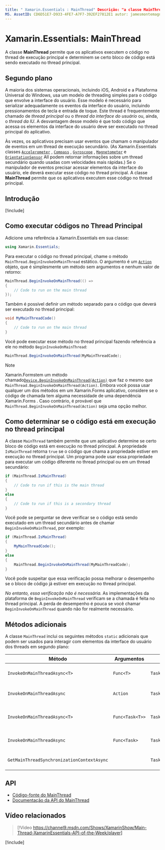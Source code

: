 ```yaml
---
title: " Xamarin.Essentials : MainThread" Descrição: "a classe MainThread permite que os aplicativos executem código no thread de execução principal".
MS. AssetID: CD6D51E7-D933-4FE7-A7F7-392EF27812E1 autor: jamesmontemagno MS. Custom: vídeo MS. Author: Jamont MS. Date: 08/20/2019 no-loc: [ Xamarin.Forms , Xamarin.Essentials ]
---
```


# <a name="xamarinessentials-mainthread"></a>Xamarin.Essentials: MainThread

A classe **MainThread** permite que os aplicativos executem o código no thread de execução principal e determinem se certo bloco de código está sendo executado no thread principal.

## <a name="background"></a>Segundo plano

A maioria dos sistemas operacionais, incluindo iOS, Android e a Plataforma Universal do Windows, usa um modelo de threading simples para o código que envolve a interface do usuário. Esse modelo é necessário para serializar adequadamente os eventos da interface do usuário, incluindo pressionamentos de tecla e entrada de toque. Este thread é frequentemente chamado de _thread principal_ ou o _thread da interface do usuário_ ou, ainda, o _thread da IU_. A desvantagem desse modelo é que todo código que acessa os elementos da interface do usuário deve ser executado no thread principal do aplicativo.

Às vezes, os aplicativos precisam usar eventos que chamam o manipulador de eventos em um thread de execução secundário. (As Xamarin.Essentials classes [`Accelerometer`](accelerometer.md) , [`Compass`](compass.md) , [`Gyroscope`](gyroscope.md) , [`Magnetometer`](magnetometer.md) e [`OrientationSensor`](orientation-sensor.md) All podem retornar informações sobre um thread secundário quando usadas com velocidades mais rápidas.) Se o manipulador de eventos precisar acessar elementos da interface do usuário, ele deverá executar esse código no thread principal. A classe **MainThread** permite que os aplicativos executem esse código no thread principal.

## <a name="get-started"></a>Introdução

[!include[](~/essentials/includes/get-started.md)]

## <a name="running-code-on-the-main-thread"></a>Como executar códigos no Thread Principal

Adicione uma referência a Xamarin.Essentials em sua classe:

```csharp
using Xamarin.Essentials;
```

Para executar o código no thread principal, chame o método `MainThread.BeginInvokeOnMainThread` estático. O argumento é um [`Action`](xref:System.Action) objeto, que é simplesmente um método sem argumentos e nenhum valor de retorno:

```csharp
MainThread.BeginInvokeOnMainThread(() =>
{
    // Code to run on the main thread
});
```

Também é possível definir um método separado para o código que deverá ser executado no thread principal:

```csharp
void MyMainThreadCode()
{
    // Code to run on the main thread
}
```

Você pode executar esse método no thread principal fazendo referência a ele no método `BeginInvokeOnMainThread`:

```csharp
MainThread.BeginInvokeOnMainThread(MyMainThreadCode);
```

> [!NOTE]
> Xamarin.Formstem um método chamado[`Device.BeginInvokeOnMainThread(Action)`](https://docs.microsoft.com/dotnet/api/xamarin.forms.device.begininvokeonmainthread)
> que faz o mesmo que `MainThread.BeginInvokeOnMainThread(Action)`.
> Embora você possa usar qualquer um dos métodos em um Xamarin.Forms aplicativo, considere se o código de chamada tem alguma necessidade de uma dependência Xamarin.Forms . Caso contrário, é provável que `MainThread.BeginInvokeOnMainThread(Action)` seja uma opção melhor.

## <a name="determining-if-code-is-running-on-the-main-thread"></a>Como determinar se o código está em execução no thread principal

A classe `MainThread` também permite que um aplicativo determine se certo bloco de código está em execução no thread principal. A propriedade `IsMainThread` retorna `true` se o código que chama a propriedade estiver em execução no thread principal. Um programa pode usar essa propriedade para executar um código diferente no thread principal ou em um thread secundário:

```csharp
if (MainThread.IsMainThread)
{
    // Code to run if this is the main thread
}
else
{
    // Code to run if this is a secondary thread
}
```

Você pode se perguntar se deve verificar se o código está sendo executado em um thread secundário antes de chamar `BeginInvokeOnMainThread`, por exemplo:

```csharp
if (MainThread.IsMainThread)
{
    MyMainThreadCode();
}
else
{
    MainThread.BeginInvokeOnMainThread(MyMainThreadCode);
}
```

Você pode suspeitar que essa verificação possa melhorar o desempenho se o bloco de código já estiver em execução no thread principal.

_No entanto, essa verificação não é necessária._ As implementações da plataforma de `BeginInvokeOnMainThread` verificam se a chamada é feita no thread principal. A perda de desempenho é pouca se você chamar `BeginInvokeOnMainThread` quando não for realmente necessário.

## <a name="additional-methods"></a>Métodos adicionais

A classe `MainThread` inclui os seguintes métodos `static` adicionais que podem ser usados para interagir com elementos da interface do usuário dos threads em segundo plano:

| Método | Argumentos | Retornos | Finalidade |
|---|---|---|---|
| `InvokeOnMainThreadAsync<T>` | `Func<T>` | `Task<T>` | Invoca um `Func<T>` no thread principal e aguarda sua conclusão. |
| `InvokeOnMainThreadAsync` | `Action` | `Task` | Invoca um `Action` no thread principal e aguarda sua conclusão. |
| `InvokeOnMainThreadAsync<T>`| `Func<Task<T>>` | `Task<T>` | Invoca um `Func<Task<T>>` no thread principal e aguarda sua conclusão. |
| `InvokeOnMainThreadAsync` | `Func<Task>` | `Task` | Invoca um `Func<Task>` no thread principal e aguarda sua conclusão. |
| `GetMainThreadSynchronizationContextAsync` | | `Task<SynchronizationContext>` | Retorna o `SynchronizationContext` para o thread principal. |

## <a name="api"></a>API

- [Código-fonte do MainThread](https://github.com/xamarin/Essentials/tree/master/Xamarin.Essentials/MainThread)
- [Documentação da API do MainThread](xref:Xamarin.Essentials.MainThread)

## <a name="related-video"></a>Vídeo relacionados

> [!Video https://channel9.msdn.com/Shows/XamarinShow/Main-Thread-XamarinEssentials-API-of-the-Week/player]

[!include[](~/essentials/includes/xamarin-show-essentials.md)]
